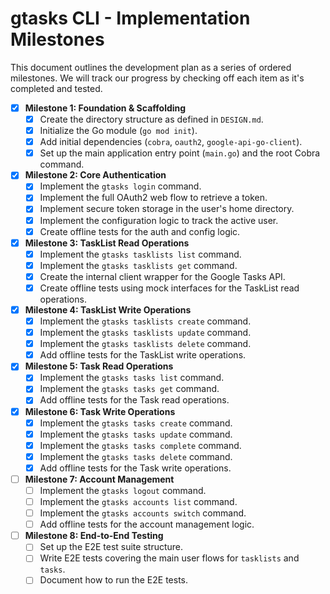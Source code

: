 # gtasks CLI - Implementation Milestones

This document outlines the development plan as a series of ordered milestones. We will track our progress by checking off each item as it's completed and tested.

- [x] **Milestone 1: Foundation & Scaffolding**
  - [x] Create the directory structure as defined in `DESIGN.md`.
  - [x] Initialize the Go module (`go mod init`).
  - [x] Add initial dependencies (`cobra`, `oauth2`, `google-api-go-client`).
  - [x] Set up the main application entry point (`main.go`) and the root Cobra command.

- [x] **Milestone 2: Core Authentication**
  - [x] Implement the `gtasks login` command.
  - [x] Implement the full OAuth2 web flow to retrieve a token.
  - [x] Implement secure token storage in the user's home directory.
  - [x] Implement the configuration logic to track the active user.
  - [x] Create offline tests for the auth and config logic.

- [x] **Milestone 3: TaskList Read Operations**
  - [x] Implement the `gtasks tasklists list` command.
  - [x] Implement the `gtasks tasklists get` command.
  - [x] Create the internal client wrapper for the Google Tasks API.
  - [x] Create offline tests using mock interfaces for the TaskList read operations.

- [x] **Milestone 4: TaskList Write Operations**
  - [x] Implement the `gtasks tasklists create` command.
  - [x] Implement the `gtasks tasklists update` command.
  - [x] Implement the `gtasks tasklists delete` command.
  - [x] Add offline tests for the TaskList write operations.

- [x] **Milestone 5: Task Read Operations**
  - [x] Implement the `gtasks tasks list` command.
  - [x] Implement the `gtasks tasks get` command.
  - [x] Add offline tests for the Task read operations.

- [x] **Milestone 6: Task Write Operations**
  - [x] Implement the `gtasks tasks create` command.
  - [x] Implement the `gtasks tasks update` command.
  - [x] Implement the `gtasks tasks complete` command.
  - [x] Implement the `gtasks tasks delete` command.
  - [x] Add offline tests for the Task write operations.

- [ ] **Milestone 7: Account Management**
  - [ ] Implement the `gtasks logout` command.
  - [ ] Implement the `gtasks accounts list` command.
  - [ ] Implement the `gtasks accounts switch` command.
  - [ ] Add offline tests for the account management logic.

- [ ] **Milestone 8: End-to-End Testing**
  - [ ] Set up the E2E test suite structure.
  - [ ] Write E2E tests covering the main user flows for `tasklists` and `tasks`.
  - [ ] Document how to run the E2E tests.
